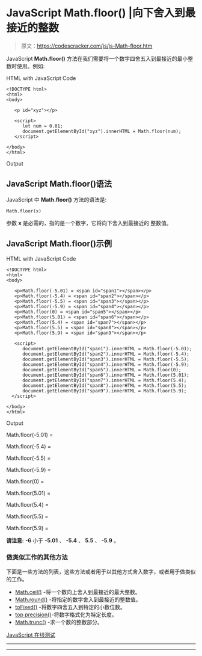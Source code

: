 # JavaScript Math.floor() |向下舍入到最接近的整数

> 原文：<https://codescracker.com/js/js-Math-floor.htm>

JavaScript **Math.floor()** 方法在我们需要将一个数字四舍五入到最接近的最小整数时使用。例如:

HTML with JavaScript Code

```
<!DOCTYPE html>
<html>
<body>

   <p id="xyz"></p>

   <script>
      let num = 0.01;
      document.getElementById("xyz").innerHTML = Math.floor(num);
   </script>

</body>
</html>
```

Output

## JavaScript Math.floor()语法

JavaScript 中 **Math.floor()** 方法的语法是:

```
Math.floor(x)
```

参数 **x** 是必需的，指的是一个数字，它将向下舍入到最接近的 整数值。

## JavaScript Math.floor()示例

HTML with JavaScript Code

```
<!DOCTYPE html>
<html>
<body>

   <p>Math.floor(-5.01) = <span id="span1"></span></p>
   <p>Math.floor(-5.4) = <span id="span2"></span></p>
   <p>Math.floor(-5.5) = <span id="span3"></span></p>
   <p>Math.floor(-5.9) = <span id="span4"></span></p>
   <p>Math.floor(0) = <span id="span5"></span></p>
   <p>Math.floor(5.01) = <span id="span6"></span></p>
   <p>Math.floor(5.4) = <span id="span7"></span></p>
   <p>Math.floor(5.5) = <span id="span8"></span></p>
   <p>Math.floor(5.9) = <span id="span9"></span></p>

   <script>
      document.getElementById("span1").innerHTML = Math.floor(-5.01);
      document.getElementById("span2").innerHTML = Math.floor(-5.4);
      document.getElementById("span3").innerHTML = Math.floor(-5.5);
      document.getElementById("span4").innerHTML = Math.floor(-5.9);
      document.getElementById("span5").innerHTML = Math.floor(0);
      document.getElementById("span6").innerHTML = Math.floor(5.01);
      document.getElementById("span7").innerHTML = Math.floor(5.4);
      document.getElementById("span8").innerHTML = Math.floor(5.5);
      document.getElementById("span9").innerHTML = Math.floor(5.9);
  </script>

</body>
</html>
```

Output

Math.floor(-5.01) =

Math.floor(-5.4) =

Math.floor(-5.5) =

Math.floor(-5.9) =

Math.floor(0) =

Math.floor(5.01) =

Math.floor(5.4) =

Math.floor(5.5) =

Math.floor(5.9) =

**请注意:** **-6** 小于 **-5.01** 、 **-5.4** 、 **5.5** 、 **-5.9** 。

### 做类似工作的其他方法

下面是一些方法的列表，这些方法或者用于以其他方式舍入数字，或者用于做类似的工作。

*   [Math.ceil()](/js/js-Math-ceil.htm) -将一个数向上舍入到最接近的最大整数。
*   [Math.round()](/js/js-Math-round.htm) -将指定的数字舍入到最接近的整数值。
*   [toFixed()](/js/js-toFixed-number.htm) -将数字四舍五入到特定的小数位数。
*   [top precision()](/js/js-toPrecision-number.htm)-将数字格式化为特定长度。
*   [Math.trunc()](/js/js-Math-trunc.htm) -求一个数的整数部分。

[JavaScript 在线测试](/exam/showtest.php?subid=6)

* * *

* * *